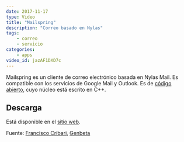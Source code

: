 ```yaml
---
date: 2017-11-17
type: Video
title: "Mailspring"
description: "Correo basado en Nylas"
tags:
    - correo
    - servicio
categories:
    - apps
video_id: jazAF1DXD7c
---
```


Mailspring es un cliente de correo electrónico basada en Nylas Mail. Es compatible con los servicios de Google Mail y Outlook. Es de [código abierto](https://github.com/Foundry376/Mailspring), cuyo núcleo está escrito en C++.

## Descarga

Está disponible en el [sitio web](https://getmailspring.com/download).

Fuente: [Francisco Cribari](https://www.youtube.com/channel/UCxpnIv8WtJ3O-cIvriPeXnQ), [Genbeta](https://www.genbeta.com/correo/mailspring-un-excelente-cliente-de-correo-multiplataforma-que-nace-de-las-cenizas-de-nylas-mail)
